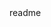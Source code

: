 <snippet>
  <content><![CDATA[
# ${1:CHTMLTable}
A PHP class to create HTML tables
## Installation
TODO: Describe the installation process
]]></content>
  <tabTrigger>readme</tabTrigger>
</snippet>
